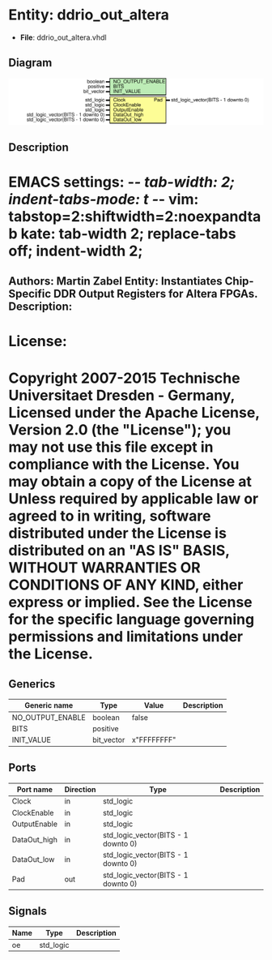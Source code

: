 # Entity: ddrio_out_altera

- **File**: ddrio_out_altera.vhdl
## Diagram

![Diagram](ddrio_out_altera.svg "Diagram")
## Description

EMACS settings: -*-  tab-width: 2; indent-tabs-mode: t -*-
vim: tabstop=2:shiftwidth=2:noexpandtab
kate: tab-width 2; replace-tabs off; indent-width 2;
=============================================================================
Authors:					Martin Zabel
Entity:					Instantiates Chip-Specific DDR Output Registers for Altera FPGAs.
Description:
-------------------------------------
License:
=============================================================================
Copyright 2007-2015 Technische Universitaet Dresden - Germany,
Licensed under the Apache License, Version 2.0 (the "License");
you may not use this file except in compliance with the License.
You may obtain a copy of the License at
Unless required by applicable law or agreed to in writing, software
distributed under the License is distributed on an "AS IS" BASIS,
WITHOUT WARRANTIES OR CONDITIONS OF ANY KIND, either express or implied.
See the License for the specific language governing permissions and
limitations under the License.
=============================================================================
## Generics

| Generic name     | Type       | Value       | Description |
| ---------------- | ---------- | ----------- | ----------- |
| NO_OUTPUT_ENABLE | boolean    | false       |             |
| BITS             | positive   |             |             |
| INIT_VALUE       | bit_vector | x"FFFFFFFF" |             |
## Ports

| Port name    | Direction | Type                                | Description |
| ------------ | --------- | ----------------------------------- | ----------- |
| Clock        | in        | std_logic                           |             |
| ClockEnable  | in        | std_logic                           |             |
| OutputEnable | in        | std_logic                           |             |
| DataOut_high | in        | std_logic_vector(BITS - 1 downto 0) |             |
| DataOut_low  | in        | std_logic_vector(BITS - 1 downto 0) |             |
| Pad          | out       | std_logic_vector(BITS - 1 downto 0) |             |
## Signals

| Name | Type      | Description |
| ---- | --------- | ----------- |
| oe   | std_logic |             |
